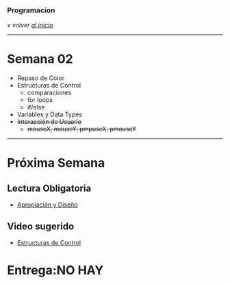 ### Programacion
*« volver [al inicio](https://github.com/sergiomajluf/programacion)*

---

# Semana 02

* Repaso de Color
* Estructuras de Control
	* comparaciones
	* for loops
	* if/else
* Variables y Data Types
* ~~Interacción de Usuario~~
	* ~~mouseX, mouseY, pmpuseX, pmouseY~~


---

# Próxima Semana
## Lectura Obligatoria
* [Apropiación y Diseño](https://www.interaction-design.org/literature/article/appropriation-and-design-a-tale-of-two-concepts)

## Video sugerido
* [Estructuras de Control](https://www.acamica.com/clases/373/programacion-creativa-con-processing/estructuras-de-control-condicionales)
	

# Entrega:NO HAY
